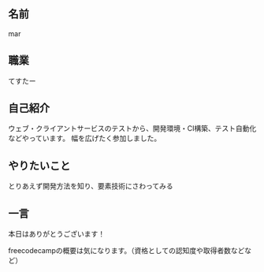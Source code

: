 ## 名前

mar

## 職業

てすたー

## 自己紹介

ウェブ・クライアントサービスのテストから、開発環境・CI構築、テスト自動化などやっています。
幅を広げたく参加しました。

## やりたいこと

とりあえず開発方法を知り、要素技術にさわってみる

## 一言

本日はありがとうございます！

freecodecampの概要は気になります。（資格としての認知度や取得者数などなど）

